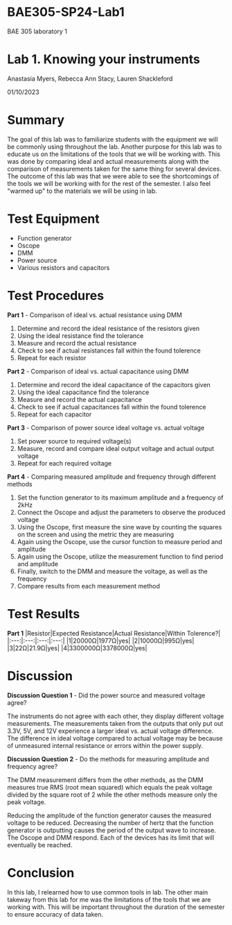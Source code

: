 # BAE305-SP24-Lab1
BAE 305 laboratory 1

# Lab 1. Knowing your instruments
Anastasia Myers, Rebecca Ann Stacy, Lauren Shackleford

01/10/2023

# Summary
The goal of this lab was to familiarize students with the equipment we will be commonly using throughout the lab. Another purpose for this lab was to educate us on the limitations of the tools that we will be working with. This was done by comparing ideal and actual measurements along with the comparison of measurements taken for the same thing for several devices. The outcome of this lab was that we were able to see the shortcomings of the tools we will be working with for the rest of the semester. I also feel "warmed up" to the materials we will be using in lab.

# Test Equipment
 - Function generator
 - Oscope
 - DMM
 - Power source
 - Various resistors and capacitors

# Test Procedures
**Part 1** - Comparison of ideal vs. actual resistance using DMM
1. Determine and record the ideal resistance of the resistors given
2. Using the ideal resistance find the tolerance
3. Measure and record the actual resistance 
4. Check to see if actual resistances fall within the found tolerence
5. Repeat for each resistor

**Part 2** - Comparison of ideal vs. actual capacitance using DMM
1. Determine and record the ideal capacitance of the capacitors given
2. Using the ideal capacitance find the tolerance
3. Measure and record the actual capacitance 
4. Check to see if actual capacitances fall within the found tolerence
5. Repeat for each capacitor

**Part 3** - Comparison of power source ideal voltage vs. actual voltage
1. Set power source to required voltage(s)
2. Measure, record and compare ideal output voltage and actual output voltage
3. Repeat for each required voltage

**Part 4** - Comparing measured amplitude and frequency through different methods
1. Set the function generator to its maximum amplitude and a frequency of 2kHz
2. Connect the Oscope and adjust the parameters to observe the produced voltage
3. Using the Oscope, first measure the sine wave by counting the squares on the screen and using the metric they are measuring
4. Again using the Oscope, use the cursor function to measure period and amplitude
5. Again using the Oscope, utilize the measurement function to find period and amplitude
6. Finally, switch to the DMM and measure the voltage, as well as the frequency
7. Compare results from each measurement method

# Test Results
**Part 1**
|Resistor|Expected Resistance|Actual Resistance|Within Tolerence?|
|:---:|:---:|:---:|:---:|
|1|20000Ω|1977Ω|yes|
|2|10000Ω|995Ω|yes|
|3|22Ω|21.9Ω|yes|
|4|3300000Ω|3378000Ω|yes|

# Discussion
**Discussion Question 1** - Did the power source and measured voltage agree?

The instruments do not agree with each other, they display different voltage measurements. The measurements taken from the outputs that only put out 3.3V, 5V, and 	12V experience a larger ideal vs. actual voltage difference. The difference in ideal voltage compared to 	actual voltage may be because of unmeasured internal resistance or errors within the 	power supply. 

**Discussion Question 2** - Do the methods for measuring amplitude and frequency agree?

The DMM measurement differs from the other methods, as the DMM measures true RMS (root mean squared) which equals the peak voltage divided by the square root of 2 while the other methods measure only the peak voltage.  

Reducing the amplitude of the function generator causes the measured voltage to be reduced. Decreasing the number of hertz that the function generator is outputting causes the period of the output wave to increase. The Oscope and DMM respond. Each of the devices has its limit that will eventually be reached.

# Conclusion
In this lab, I relearned how to use common tools in lab. The other main takeway from this lab for me was the limitations of the tools that we are working with. This will be important throughout the duration of the semester to ensure accuracy of data taken. 
